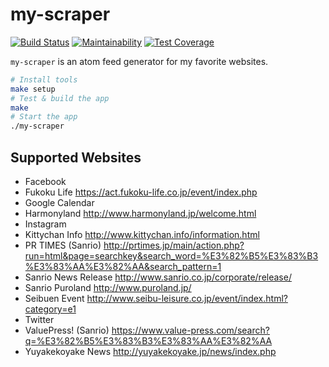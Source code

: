 # my-scraper

[![Build Status](https://travis-ci.org/mono0x/my-scraper.svg)](https://travis-ci.org/mono0x/my-scraper)
[![Maintainability](https://api.codeclimate.com/v1/badges/32fb1cf994b61869178f/maintainability)](https://codeclimate.com/github/mono0x/my-scraper/maintainability)
[![Test Coverage](https://api.codeclimate.com/v1/badges/32fb1cf994b61869178f/test_coverage)](https://codeclimate.com/github/mono0x/my-scraper/test_coverage)

`my-scraper` is an atom feed generator for my favorite websites.

```sh
# Install tools
make setup
# Test & build the app
make
# Start the app
./my-scraper
```

## Supported Websites

- Facebook
- Fukoku Life <https://act.fukoku-life.co.jp/event/index.php>
- Google Calendar
- Harmonyland <http://www.harmonyland.jp/welcome.html>
- Instagram
- Kittychan Info <http://www.kittychan.info/information.html>
- PR TIMES (Sanrio) <http://prtimes.jp/main/action.php?run=html&page=searchkey&search_word=%E3%82%B5%E3%83%B3%E3%83%AA%E3%82%AA&search_pattern=1>
- Sanrio News Release <http://www.sanrio.co.jp/corporate/release/>
- Sanrio Puroland <http://www.puroland.jp/>
- Seibuen Event <http://www.seibu-leisure.co.jp/event/index.html?category=e1>
- Twitter
- ValuePress! (Sanrio) <https://www.value-press.com/search?q=%E3%82%B5%E3%83%B3%E3%83%AA%E3%82%AA>
- Yuyakekoyake News <http://yuyakekoyake.jp/news/index.php>
